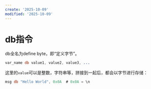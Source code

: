 ```yaml
---
create: '2025-10-09'
modified: '2025-10-09'
---
```


# db指令

db全名为define byte，即“定义字节”。

```nasm
var_name db value1, value2, value3, ...
```

这里的`value`可以是整数，字符串等，拼接到一起后，都会以字节进行存储：

```nasm
msg db "Hello World", 0x0A	# 0x0A = \n
```